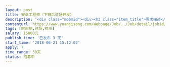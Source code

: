 ```yaml
---                
layout: post       
title: 安卓工程师（下班后驻场开发）           
description: '<div class="mobmid"><div><h3 class="item_title">需求描述</h3><p>一、需求描述：<br/>就是一个聊天app，有两种聊天模式，普通，安全的 ，安全模式下，可以控制消息的显示，app框架搭建，开发，上线。<br/> <br/>二、合作方式：<br/>时间制，最好可以下班后和周六日驻场。</p></div><!--info end--></div>'     
contenturl: https://www.yuanjisong.com/Webpage/Job/../Job/detail/jobid/101598      
tags: [时间制,驻场,杭州]            
salary: 15000元          
publish_time: '已发布 3 天'         
start_time: '2018-06-21 15:12:02'           
apply: 7                   
time_range: 30天              
status: 招募中                  
---                 
```

